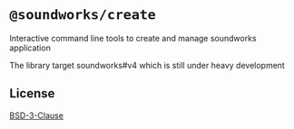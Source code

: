 # `@soundworks/create`

Interactive command line tools to create and manage soundworks application

The library target soundworks#v4 which is still under heavy development

## License

[BSD-3-Clause](./LICENSE)
